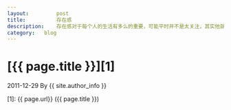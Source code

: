 ```yaml
---
layout:         post
title:          存在感
description:    存在感对于每个人的生活有多么的重要，可能平时并不是太关注，其实他就是生活的全部
category:	blog
---
```


# [{{ page.title }}][1]
2011-12-29 By {{ site.author_info }}





[BeiYuu]:    http://beiyuu.com  "BeiYuu"
[1]:    {{ page.url}}  ({{ page.title }})
